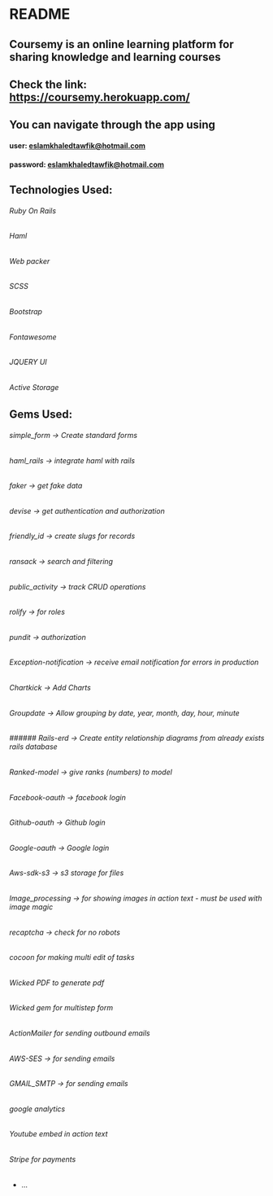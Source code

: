 # README

## Coursemy is an online learning platform for sharing knowledge and learning courses

## Check the link: https://coursemy.herokuapp.com/
## You can navigate through the app using 
#### user: eslamkhaledtawfik@hotmail.com 
#### password: eslamkhaledtawfik@hotmail.com

## Technologies Used:
######  Ruby On Rails
######   Haml
######   Web packer
######   SCSS
######   Bootstrap
######   Fontawesome
######   JQUERY UI
######   Active Storage


## Gems Used:
###### simple_form  -> Create standard forms 
###### haml_rails -> integrate haml with rails
###### faker -> get fake data
###### devise -> get authentication and authorization 
###### friendly_id -> create slugs for records
###### ransack -> search and filtering
###### public_activity -> track CRUD operations
###### rolify -> for roles 
###### pundit -> authorization
###### Exception-notification -> receive email notification for errors in production
###### Chartkick -> Add Charts
###### Groupdate -> Allow grouping by date, year, month, day, hour, minute
###### ###### Rails-erd -> Create entity relationship diagrams from already exists rails database
###### Ranked-model -> give ranks (numbers) to model
###### Facebook-oauth -> facebook login
###### Github-oauth -> Github login
###### Google-oauth -> Google login
###### Aws-sdk-s3 -> s3 storage for files
###### Image_processing -> for showing images in action text - must be used with image magic
###### recaptcha -> check for no robots
###### cocoon for making multi edit of tasks
###### Wicked PDF to generate pdf
###### Wicked gem for multistep form

###### ActionMailer for sending outbound emails 
###### AWS-SES -> for sending emails
###### GMAIL_SMTP -> for sending emails
###### google analytics
###### Youtube embed in action text
###### Stripe for payments
* ...


